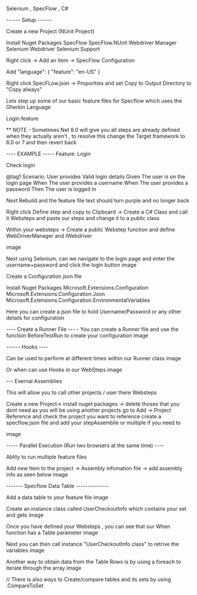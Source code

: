 Selenium , SpecFlow , C#

------ Setup ------

Create a new Project (NUnit Project)

Install Nuget Packages SpecFlow SpecFlow.NUnit Webdriver Manager Selenium Webdriver Selenium Support

Right click -> Add an Item -> SpecFlow Configuration

Add "language": { "feature": "en-US" }

Right click SpecFLow.json -> Proporities and set Copy to Output Directory to "Copy always"

Lets step up some of our basic feature files for Specflow which uses the Gherkin Language

Login.feature

** NOTE - Sometimes Net 8.0 will give you all steps are already defined when they actually aren't , to resolve this change the Target framework to 6.0 or 7 and then revert back

---- EXAMPLE ----- Feature: Login

Check login

@tag1 Scenario: User provides Valid login details Given The user is on the login page When The user provides a username When The user provides a password Then The user is logged in

Next Rebuild and the feature file text should turn purple and no longer back

Right click Define step and copy to Clipboard -> Create a C# Class and call it Websteps and paste our steps and change it to a public class

Within your websteps -> Create a public Webstep function and define WebDriverManager and IWebdriver

image

Next using Selenium, can we navigate to the login page and enter the username+password and click the login button image

Create a Configuration json file

Install Nuget Packages Microsoft.Extensions.Configuration Microsoft.Extensions.Configuration.Json Microsoft.Extensions.Configuration.EnvironmentalVariables

Here you can create a json file to hold Username/Password or any other details for configuration

---- Create a Runner File --- - You can create a Runner file and use the function BeforeTestRun to create your configuration image

------ Hooks ----

Can be used to perform at different times within our Runner class image

Or when can use Hooks in our WebSteps image

--- Exernal Assemblies

This will allow you to call other projects / user there Websteps

Create a new Project-> install nuget packages -> delete thoses that you dont need as you will be using another projects go to Add -> Project Reference and check the project you want to reference create a specflow.json file and add your stepAssemblie or multiple if you need to

image

----- Parallel Execution (Run two browsers at the same time) ----

Ablity to run multiple feature files

Add new Item to the project -> Assembly infomation file -> add assembly info as seen below image

------- Specflow Data Table --------------

Add a data table to your feature file image

Create an instance class called UserCheckoutInfo which contains your set and gets image

Once you have defined your Websteps , you can see that our When function has a Table parameter image

Next you can then call instance "UserCheckoutInfo class" to retrive the variables image

Another way to obtain data from the Table Rows is by using a foreach to iterate through the array image

// There is also ways to Create/compare tables and its sets by using .CompareToSet
